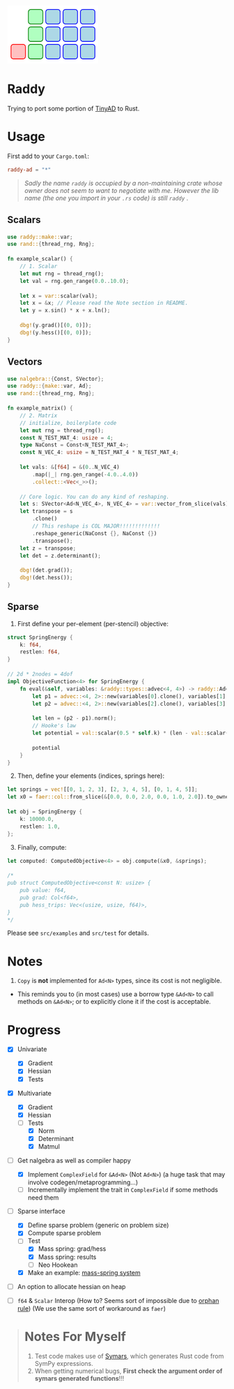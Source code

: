 ![](img/raddy.png)
# Raddy
Trying to port some portion of [TinyAD](https://github.com/patr-schm/TinyAD) to Rust.

# Usage

First add to your `Cargo.toml`:
```toml
raddy-ad = "*"
```
>_Sadly the name `raddy` is occupied by a non-maintaining crate whose owner does not seem to want to negotiate with me. However the lib name (the one you import in your `.rs` code) is still `raddy`_ .

## Scalars
```rust
use raddy::make::var;
use rand::{thread_rng, Rng};

fn example_scalar() {
    // 1. Scalar
    let mut rng = thread_rng();
    let val = rng.gen_range(0.0..10.0);

    let x = var::scalar(val);
    let x = &x; // Please read the Note section in README.
    let y = x.sin() * x + x.ln();

    dbg!(y.grad()[(0, 0)]);
    dbg!(y.hess()[(0, 0)]);
}
```

## Vectors
```rust
use nalgebra::{Const, SVector};
use raddy::{make::var, Ad};
use rand::{thread_rng, Rng};

fn example_matrix() {
    // 2. Matrix
    // initialize, boilerplate code
    let mut rng = thread_rng();
    const N_TEST_MAT_4: usize = 4;
    type NaConst = Const<N_TEST_MAT_4>;
    const N_VEC_4: usize = N_TEST_MAT_4 * N_TEST_MAT_4;

    let vals: &[f64] = &(0..N_VEC_4)
        .map(|_| rng.gen_range(-4.0..4.0))
        .collect::<Vec<_>>();

    // Core logic. You can do any kind of reshaping.
    let s: SVector<Ad<N_VEC_4>, N_VEC_4> = var::vector_from_slice(vals);
    let transpose = s
        .clone()
        // This reshape is COL MAJOR!!!!!!!!!!!!!
        .reshape_generic(NaConst {}, NaConst {})
        .transpose();
    let z = transpose;
    let det = z.determinant();

    dbg!(det.grad());
    dbg!(det.hess());
}
```

## Sparse
1. First define your per-element (per-stencil) objective:
```rust
struct SpringEnergy {
    k: f64,
    restlen: f64,
}

// 2d * 2nodes = 4dof
impl ObjectiveFunction<4> for SpringEnergy {
    fn eval(&self, variables: &raddy::types::advec<4, 4>) -> raddy::Ad<4> {
        let p1 = advec::<4, 2>::new(variables[0].clone(), variables[1].clone());
        let p2 = advec::<4, 2>::new(variables[2].clone(), variables[3].clone());

        let len = (p2 - p1).norm();
        // Hooke's law
        let potential = val::scalar(0.5 * self.k) * (len - val::scalar(self.restlen)).powi(2);

        potential
    }
}


```
2. Then, define your elements (indices, springs here):
```rust
let springs = vec![[0, 1, 2, 3], [2, 3, 4, 5], [0, 1, 4, 5]];
let x0 = faer::col::from_slice(&[0.0, 0.0, 2.0, 0.0, 1.0, 2.0]).to_owned();

let obj = SpringEnergy {
    k: 10000.0,
    restlen: 1.0,
};
```
3. Finally, compute:
```rust
let computed: ComputedObjective<4> = obj.compute(&x0, &springs);

/*
pub struct ComputedObjective<const N: usize> {
    pub value: f64,
    pub grad: Col<f64>,
    pub hess_trips: Vec<(usize, usize, f64)>,
}
*/
```

Please see `src/examples` and `src/test` for details.

# Notes
1. `Copy` is **not** implemented for `Ad<N>` types, since its cost is not negligible.
- This reminds you to (in most cases) use a borrow type `&Ad<N>` to call methods on `&Ad<N>`; or to explicitly clone it if the cost is acceptable.

# Progress

- [x] Univariate
  - [x] Gradient
  - [x] Hessian
  - [x] Tests
- [x] Multivariate
  - [x] Gradient
  - [x] Hessian
  - [ ] Tests
    - [x] Norm
    - [x] Determinant
    - [x] Matmul
- [ ] Get nalgebra as well as compiler happy
  - [x] Implement `ComplexField` for `&Ad<N>` (Not `Ad<N>`) (a huge task that may involve codegen/metaprogramming...)
  - [ ] Incrementally implement the trait in `ComplexField` if some methods need them
- [ ] Sparse interface
  - [x] Define sparse problem (generic on problem size)
  - [x] Compute sparse problem
  - [ ] Test
    - [x] Mass spring: grad/hess
    - [x] Mass spring: results
    - [ ] Neo Hookean
  - [x] Make an example: [mass-spring system](https://github.com/Da1sypetals/Raddy-examples)
- [ ] An option to allocate hessian on heap
- [ ] `f64` & `Scalar` Interop (How to? Seems sort of impossible due to [orphan rule](https://doc.rust-lang.org/book/ch10-02-traits.html)) (We use the same sort of workaround as `faer`)


># Notes For Myself
>1. Test code makes use of [Symars](https://github.com/Da1sypetals/Symars), which generates Rust code from SymPy expressions.
>2. When getting numerical bugs, **First check the argument order of symars generated functions**!!!
